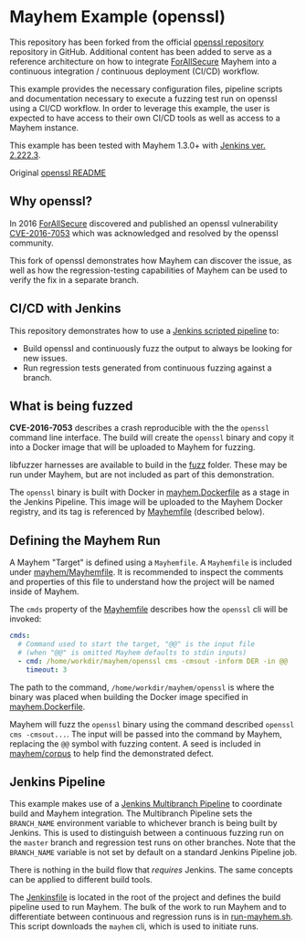 # Mayhem Example (openssl)

This repository has been forked from the official [openssl repository](https://github.com/openssl/openssl)
repository in GitHub. Additional content has been added to serve as a reference
architecture on how to integrate [ForAllSecure](https://forallsecure.com) Mayhem
into a continuous integration / continuous deployment (CI/CD) workflow.

This example provides the necessary configuration files, pipeline scripts and
documentation necessary to execute a fuzzing test run on openssl using a CI/CD
workflow. In order to leverage this example, the user is expected to have access
to their own CI/CD tools as well as access to a Mayhem instance.

This example has been tested with Mayhem 1.3.0+ with [Jenkins ver. 2.222.3](https://www.jenkins.io/).

Original [openssl README](README)

## Why openssl?

In 2016 [ForAllSecure](https://forallsecure.com) discovered and published an openssl vulnerability
[CVE-2016-7053](https://access.redhat.com/security/cve/cve-2016-7053)
which was acknowledged and resolved by the openssl community.

This fork of openssl demonstrates how Mayhem can discover the issue, as well as
how the regression-testing capabilities of Mayhem can be used to verify the fix
in a separate branch.

## CI/CD with Jenkins

This repository demonstrates how to use a
[Jenkins scripted pipeline](https://www.jenkins.io/doc/book/pipeline/syntax/#scripted-pipeline) to:

* Build openssl and continuously fuzz the output to always be looking for new
  issues.
* Run regression tests generated from continuous fuzzing against a branch.

## What is being fuzzed

**CVE-2016-7053** describes a crash reproducible with the the `openssl` command line interface.
The build will create the `openssl` binary and copy it into a Docker image that
will be uploaded to Mayhem for fuzzing.

libfuzzer harnesses are available to build in the [fuzz](fuzz) folder. These may
be run under Mayhem, but are not included as part of this demonstration.

The `openssl` binary is built with Docker in [mayhem.Dockerfile](mayhem.Dockerfile) as
a stage in the Jenkins Pipeline. This image will be uploaded to the Mayhem Docker registry,
and its tag is referenced by [Mayhemfile](mayhem/Mayhemfile) (described below).

## Defining the Mayhem Run

A Mayhem "Target" is defined using a `Mayhemfile`. A `Mayhemfile` is included
under [mayhem/Mayhemfile](mayhem/Mayhemfile). It is recommended to inspect the
comments and properties of this file to understand how the project will be named
inside of Mayhem.

The `cmds` property of the [Mayhemfile](mayhem/Mayhemfile) describes how the
`openssl` cli will be invoked:

```yaml
cmds:
  # Command used to start the target, "@@" is the input file
  # (when "@@" is omitted Mayhem defaults to stdin inputs)
  - cmd: /home/workdir/mayhem/openssl cms -cmsout -inform DER -in @@
    timeout: 3
```

The path to the command, `/home/workdir/mayhem/openssl` is where the binary
was placed when building the Docker image specified in
[mayhem.Dockerfile](mayhem.Dockerfile).

Mayhem will fuzz the  `openssl` binary using the command described
`openssl cms -cmsout...`. The input will be passed into the command by Mayhem,
replacing the `@@` symbol with fuzzing content. A seed is included in
[mayhem/corpus](mayhem/corpus) to help find the demonstrated defect.


## Jenkins Pipeline

This example makes use of a [Jenkins Multibranch Pipeline](https://www.jenkins.io/doc/book/pipeline/multibranch/#creating-a-multibranch-pipeline)
to coordinate build and Mayhem integration. The Multibranch Pipeline sets
the `BRANCH_NAME` environment variable to whichever branch is being built by
Jenkins. This is used to distinguish between a continuous fuzzing run on the
`master` branch and regression test runs on other branches. Note that the
`BRANCH_NAME` variable is not set by default on a standard Jenkins Pipeline
job.

There is nothing in the build flow that _requires_ Jenkins. The same concepts 
can be applied to different build tools.

The [Jenkinsfile](Jenkinsfile) is located in the root of the project and defines
the build pipeline used to run Mayhem. The bulk of the work to run Mayhem and
to differentiate between continuous and regression runs is in
[run-mayhem.sh](mayhem/scripts/run-mayhem.sh). This script downloads the
`mayhem` cli, which is used to initiate runs.

